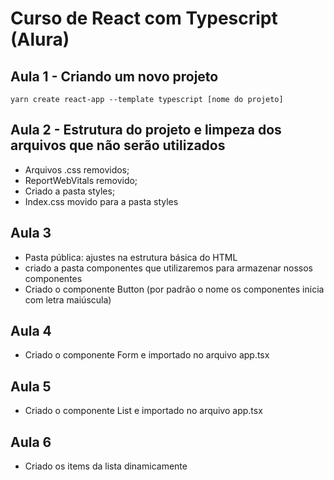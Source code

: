 # Curso de React com Typescript (Alura)

## Aula 1 - Criando um novo projeto
  `yarn create react-app --template typescript [nome do projeto]`

## Aula 2 - Estrutura do projeto e limpeza dos arquivos que não serão utilizados
  - Arquivos .css removidos;
  - ReportWebVitals removido;
  - Criado a pasta styles;
  - Index.css movido para a pasta styles

## Aula 3
  - Pasta pública: ajustes na estrutura básica do HTML
  - criado a pasta componentes que utilizaremos para armazenar nossos componentes
  - Criado o componente Button (por padrão o nome os componentes inicia com letra maiúscula)

## Aula 4
  - Criado o componente Form e importado no arquivo app.tsx

## Aula 5
  - Criado o componente List e importado no arquivo app.tsx

## Aula 6
  - Criado os items da lista dinamicamente